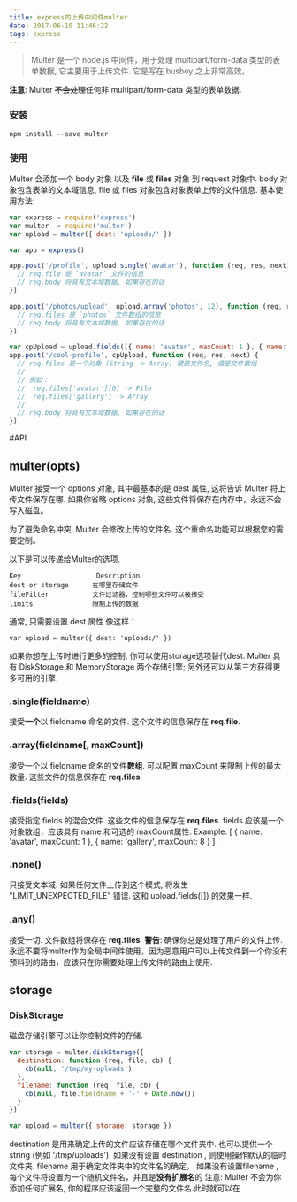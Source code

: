 ```yaml
---
title: express的上传中间件multer
date: 2017-06-10 11:46:22
tags: express
---
```

> Multer 是一个 node.js 中间件，用于处理 multipart/form-data 类型的表单数据, 它主要用于上传文件. 它是写在 busboy 之上非常高效。

**注意**: Multer ~~不会处理~~任何非 multipart/form-data 类型的表单数据.

### 安装
```
npm install --save multer
```
### 使用
<!--more-->
Multer 会添加一个 body 对象 以及 **file** 或 **files** 对象 到 request 对象中. body 对象包含表单的文本域信息, file 或 files 对象包含对象表单上传的文件信息.
基本使用方法:
``` js
var express = require('express')
var multer  = require('multer')
var upload = multer({ dest: 'uploads/' })

var app = express()

app.post('/profile', upload.single('avatar'), function (req, res, next) {
  // req.file 是 `avatar` 文件的信息
  // req.body 将具有文本域数据, 如果存在的话
})

app.post('/photos/upload', upload.array('photos', 12), function (req, res, next) {
  // req.files 是 `photos` 文件数组的信息
  // req.body 将具有文本域数据, 如果存在的话
})

var cpUpload = upload.fields([{ name: 'avatar', maxCount: 1 }, { name: 'gallery', maxCount: 8 }])
app.post('/cool-profile', cpUpload, function (req, res, next) {
  // req.files 是一个对象 (String -> Array) 键是文件名, 值是文件数组
  //
  // 例如：
  //  req.files['avatar'][0] -> File
  //  req.files['gallery'] -> Array
  //
  // req.body 将具有文本域数据, 如果存在的话
})
```
#API
## multer(opts)
Multer 接受一个 options 对象, 其中最基本的是 dest 属性, 这将告诉 Multer 将上传文件保存在哪. 如果你省略 options 对象, 这些文件将保存在内存中，永远不会写入磁盘。

为了避免命名冲突, Multer 会修改上传的文件名. 这个重命名功能可以根据您的需要定制。

以下是可以传递给Multer的选项.
>
    Key	                  Description
    dest or storage	     在哪里存储文件
    fileFilter	         文件过滤器，控制哪些文件可以被接受
    limits	             限制上传的数据

通常, 只需要设置 dest 属性 像这样：
```
var upload = multer({ dest: 'uploads/' })
```
如果你想在上传时进行更多的控制, 你可以使用storage选项替代dest. Multer 具有 DiskStorage 和 MemoryStorage 两个存储引擎; 另外还可以从第三方获得更多可用的引擎.
### .single(fieldname)
接受**一个**以 fieldname 命名的文件. 这个文件的信息保存在 **req.file**.
### .array(fieldname[, maxCount])
接受一个以 fieldname 命名的文件**数组**. 可以配置 maxCount 来限制上传的最大数量. 这些文件的信息保存在 **req.files**.
### .fields(fields)
接受指定 fields 的混合文件. 这些文件的信息保存在 **req.files**.
fields 应该是一个对象数组，应该具有 name 和可选的 maxCount属性. Example:
[
  { name: 'avatar', maxCount: 1 },
  { name: 'gallery', maxCount: 8 }
]
### .none()
只接受文本域. 如果任何文件上传到这个模式, 将发生 "LIMIT_UNEXPECTED_FILE" 错误. 这和 upload.fields([]) 的效果一样.
### .any()
接受一切. 文件数组将保存在 **req.files**.
**警告**: 确保你总是处理了用户的文件上传. 永远不要将multer作为全局中间件使用，因为恶意用户可以上传文件到一个你没有预料到的路由，应该只在你需要处理上传文件的路由上使用.

## storage
### DiskStorage
磁盘存储引擎可以让你控制文件的存储.
``` js
var storage = multer.diskStorage({
  destination: function (req, file, cb) {
    cb(null, '/tmp/my-uploads')
  },
  filename: function (req, file, cb) {
    cb(null, file.fieldname + '-' + Date.now())
  }
})

var upload = multer({ storage: storage })
```
destination 是用来确定上传的文件应该存储在哪个文件夹中. 也可以提供一个 string (例如 '/tmp/uploads'). 如果没有设置 destination , 则使用操作默认的临时文件夹.
filename 用于确定文件夹中的文件名的确定。 如果没有设置filename , 每个文件将设置为一个随机文件名，并且是**没有扩展名**的
注意: Multer 不会为你添加任何扩展名, 你的程序应该返回一个完整的文件名.此时就可以在
